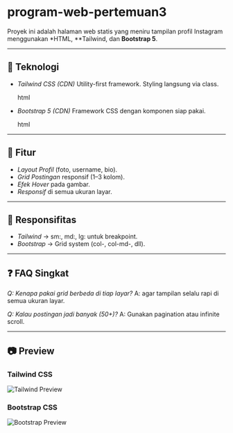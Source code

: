# program-web-pertemuan3
Proyek ini adalah halaman web statis yang meniru tampilan profil Instagram menggunakan *HTML, **Tailwind, dan **Bootstrap 5**.

---

## 🚀 Teknologi

* *Tailwind CSS (CDN)*
  Utility-first framework. Styling langsung via class.

  html
  <script src="https://cdn.tailwindcss.com"></script>
  
* *Bootstrap 5 (CDN)*
  Framework CSS dengan komponen siap pakai.

  html
 <link href="https://cdn.jsdelivr.net/npm/bootstrap@5.3.2/dist/css/bootstrap.min.css" rel="stylesheet">
  



---

## 🎨 Fitur

* *Layout Profil* (foto, username, bio).
* *Grid Postingan* responsif (1–3 kolom).
* *Efek Hover* pada gambar.
* *Responsif* di semua ukuran layar.

---

## 📱 Responsifitas

* *Tailwind* → sm:, md:, lg: untuk breakpoint.
* *Bootstrap* → Grid system (col-, col-md-, dll).

---

## ❓ FAQ Singkat

*Q: Kenapa pakai grid berbeda di tiap layar?*
A: agar tampilan selalu rapi di semua ukuran layar.

*Q: Kalau postingan jadi banyak (50+)?*
A: Gunakan pagination atau infinite scroll.

---

## 📷 Preview

### Tailwind CSS

![Tailwind Preview](img/img10.jpng)

### Bootstrap CSS

![Bootstrap Preview](img/img9.jpng)

